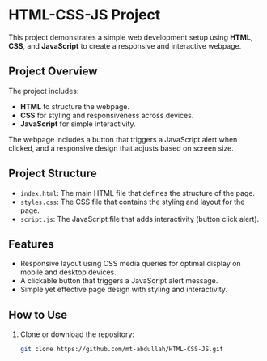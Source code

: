 # HTML-CSS-JS Project

This project demonstrates a simple web development setup using **HTML**, **CSS**, and **JavaScript** to create a responsive and interactive webpage.

## Project Overview

The project includes:

- **HTML** to structure the webpage.
- **CSS** for styling and responsiveness across devices.
- **JavaScript** for simple interactivity.

The webpage includes a button that triggers a JavaScript alert when clicked, and a responsive design that adjusts based on screen size.

## Project Structure

- `index.html`: The main HTML file that defines the structure of the page.
- `styles.css`: The CSS file that contains the styling and layout for the page.
- `script.js`: The JavaScript file that adds interactivity (button click alert).

## Features

- Responsive layout using CSS media queries for optimal display on mobile and desktop devices.
- A clickable button that triggers a JavaScript alert message.
- Simple yet effective page design with styling and interactivity.

## How to Use

1. Clone or download the repository:

   ```bash
   git clone https://github.com/mt-abdullah/HTML-CSS-JS.git
